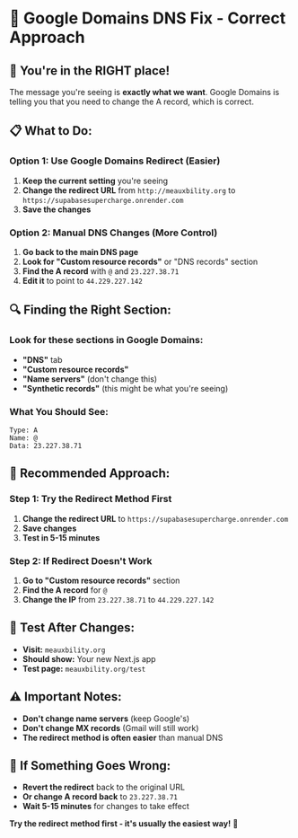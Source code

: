 # 🔧 Google Domains DNS Fix - Correct Approach

## 🎯 **You're in the RIGHT place!** 

The message you're seeing is **exactly what we want**. Google Domains is telling you that you need to change the A record, which is correct.

## 📋 **What to Do:**

### **Option 1: Use Google Domains Redirect (Easier)**
1. **Keep the current setting** you're seeing
2. **Change the redirect URL** from `http://meauxbility.org` to `https://supabasesupercharge.onrender.com`
3. **Save the changes**

### **Option 2: Manual DNS Changes (More Control)**
1. **Go back to the main DNS page**
2. **Look for "Custom resource records"** or "DNS records" section
3. **Find the A record** with `@` and `23.227.38.71`
4. **Edit it** to point to `44.229.227.142`

## 🔍 **Finding the Right Section:**

### **Look for these sections in Google Domains:**
- **"DNS"** tab
- **"Custom resource records"**
- **"Name servers"** (don't change this)
- **"Synthetic records"** (this might be what you're seeing)

### **What You Should See:**
```
Type: A
Name: @
Data: 23.227.38.71
```

## 🎯 **Recommended Approach:**

### **Step 1: Try the Redirect Method First**
1. **Change the redirect URL** to `https://supabasesupercharge.onrender.com`
2. **Save changes**
3. **Test in 5-15 minutes**

### **Step 2: If Redirect Doesn't Work**
1. **Go to "Custom resource records"** section
2. **Find the A record** for `@`
3. **Change the IP** from `23.227.38.71` to `44.229.227.142`

## 🧪 **Test After Changes:**
- **Visit:** `meauxbility.org`
- **Should show:** Your new Next.js app
- **Test page:** `meauxbility.org/test`

## ⚠️ **Important Notes:**
- **Don't change name servers** (keep Google's)
- **Don't change MX records** (Gmail will still work)
- **The redirect method is often easier** than manual DNS

## 🔄 **If Something Goes Wrong:**
- **Revert the redirect** back to the original URL
- **Or change A record back** to `23.227.38.71`
- **Wait 5-15 minutes** for changes to take effect

**Try the redirect method first - it's usually the easiest way!** 🚀
